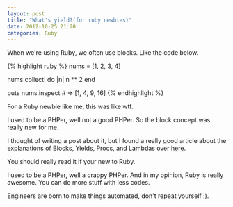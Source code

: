 ```yaml
---
layout: post
title: "What's yield?(for ruby newbies)"
date: 2012-10-25 21:20
categories: Ruby
---
```


When we're using Ruby, we often use blocks. Like the code below.

{% highlight ruby %}
nums = [1, 2, 3, 4]

nums.collect! do |n|
  n ** 2
end

puts nums.inspect # => [1, 4, 9, 16]
{% endhighlight %}


For a Ruby newbie like me, this was like wtf.

I used to be a PHPer, well not a good PHPer.
So the block concept was really new for me.

I thought of writing a post about it, but I found a really good article about the explanations of Blocks, Yields, Procs, and Lambdas over [here](http://www.robertsosinski.com/2008/12/21/understanding-ruby-blocks-procs-and-lambdas/).

You should really read it if your new to Ruby.

I used to be a PHPer, well a crappy PHPer.
And in my opinion, Ruby is really awesome.
You can do more stuff with less codes.

Engineers are born to make things automated, don't repeat yourself :).

